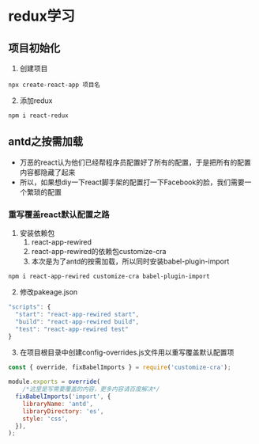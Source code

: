 # redux学习
## 项目初始化 
 1. 创建项目
```shell
npx create-react-app 项目名
```
 2. 添加redux
```shell
npm i react-redux
```
## antd之按需加载
* 万恶的react认为他们已经帮程序员配置好了所有的配置，于是把所有的配置内容都隐藏了起来
* 所以，如果想diy一下react脚手架的配置打一下Facebook的脸，我们需要一个繁琐的配置

### 重写覆盖react默认配置之路
 1. 安装依赖包
    1. react-app-rewired
    2. react-app-rewired的依赖包customize-cra
    3. 本次是为了antd的按需加载，所以同时安装babel-plugin-import
```shell
npm i react-app-rewired customize-cra babel-plugin-import
```
 2. 修改pakeage.json
```js
"scripts": {
  "start": "react-app-rewired start",
  "build": "react-app-rewired build",
  "test": "react-app-rewired test"
}
```
 3. 在项目根目录中创建config-overrides.js文件用以重写覆盖默认配置项
```js
const { override, fixBabelImports } = require('customize-cra');

module.exports = override(
    /*这里是写需要覆盖的内容，更多内容请百度解决*/
  fixBabelImports('import', {
    libraryName: 'antd',
    libraryDirectory: 'es',
    style: 'css',
  }),
);
```






